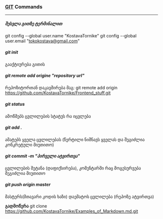 ### [GIT](https://git-scm.com) Commands 
----
##### შესვლა გითზე ტერმინალით
git config --global user.name "KostavaTornike"
git config --global user.email "tokokostava@gmail.com"
##### git init
 გააქტიურება გითის

##### git remote add origine "repository url"
რეპოზიტორთან დაკავშირება
მაგ: git remote add origin https://github.com/KostavaTornike/Frontend_stuff.git

##### git status
ამოწმებს ცვლილების სტატუს რა იცვლება

##### git add .  
ამატებს ყველა ცვლილებას 
(წერტილი ნიშნავს ყველას და შეგიძლია კონკრეტული მიუთითო)

#####  git commit -m "პირველი ატვირთვა"
ცვლილების შეტანა (დაფიქსირება), 
კომენტარში რაც მოგესურვება შეგიძლია მიუთითო  

##### git push origin master
მასტერს(მთავარი კოდის ხაზი) დაემატოს ცვლილება
(რეპოზე ატვირთვა)


**გადმოწერა**
git clone https://github.com/KostavaTornike/Examples_of_Markdown.md.git